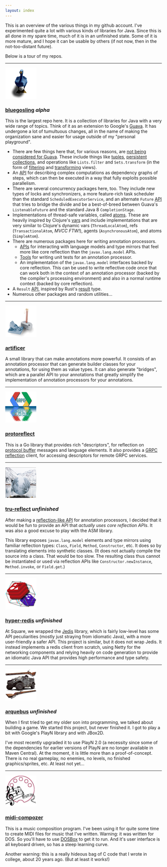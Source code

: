 ```yaml
---
layout: index
---
```


This is an overview of the various things in my github account. I've experimented quite a lot with various kinds of libraries for Java. Since this is all done in my spare time, much of it is in an unfinished state. Some of it is more mature, and I hope it can be usable by others (if not now, then in the not-too-distant future).

Below is a tour of my repos.

----

![Blue Gosling](/images/bluegosling.png)
### [bluegosling](https://jhump.github.io/bluegosling) *alpha*
This is the largest repo here. It is a collection of libraries for Java with a very wide range of topics. Think of it as an extension to Google's [Guava](https://github.com/google/guava). It has undergone a lot of tumultuous changes, all in the name of making the organization sane and easier for usage outside of my "personal playground".

* There are few things here that, for various reasons, are [not being considered for Guava](https://github.com/google/guava/wiki/IdeaGraveyard). These include things like [tuples](https://jhump.github.io/bluegosling/javadoc/com/bluegosling/tuples/Tuple.html), [persistent collections](https://jhump.github.io/bluegosling/javadoc/com/bluegosling/collections/immutable/PersistentCollection.html), and operations like `Lists.filter` and `Sets.transform` (in the form of [filtering](https://jhump.github.io/bluegosling/javadoc/com/bluegosling/collections/FilteringList.html) and [transforming](https://jhump.github.io/bluegosling/javadoc/com/bluegosling/collections/TransformingSet.html) views).
* An [API](https://jhump.github.io/bluegosling/javadoc/com/bluegosling/graph/package-summary.html) for describing complex computations as dependency graphs of steps, which can then be executed in a way that fully exploits possible parallelism.
* There are several concurrency packages here, too. They include new types of locks and synchronizers, a more feature-rich task scheduler than the standard `ScheduledExecutorService`, and an alternate `Future` [API](https://jhump.github.io/bluegosling/javadoc/com/bluegosling/concurrent/fluent/package-summary.html) that tries to bridge the divide and be a best-of-breed between Guava's `ListenableFuture` and the standard Java 8 `CompletionStage`.
* Implementations of thread-safe variables, called [atoms](https://jhump.github.io/bluegosling/javadoc/com/bluegosling/concurrent/atoms/package-summary.html). These are heavily inspired by Clojure's [vars](http://clojure.org/reference/vars) and include implementations that are very similar to Clojure's dynamic vars (`ThreadLocalAtom`), refs (`TransactionalAtom`, *MVCC FTW!*), agents (`AsynchronousAtom`), and atoms (`SimpleAtom`).
* There are numerous packages here for writing annotation processors.
  * [APIs](https://jhump.github.io/bluegosling/javadoc/com/bluegosling/apt/reflect/package-summary.html) for interacting with language models and type mirrors that feel more like core reflection than the `javax.lang.model` APIs.
  * [Tools](https://jhump.github.io/bluegosling/javadoc/com/bluegosling/apt/testing/package-summary.html) for writing unit tests for an annotation processor.
  * An implementation of the `javax.lang.model` interfaces backed by core reflection. This can be used to write reflective code once that can work both in the context of an annotation processor (backed by the compiler's processing environment) and also in a normal runtime context (backed by core reflection).
* A `Result` [API](https://jhump.github.io/bluegosling/javadoc/com/bluegosling/result/Result.html), inspired by Rust's [result](https://doc.rust-lang.org/std/result/) type.
* Numerous other packages and random utilities...

----

![Artificer](/images/artificer.png)
### [artificer](https://github.com/jhump/artificer)
A small library that can make annotations more powerful. It consists of an annotation processor that can generate builder classes for your annotations, for using them as value types. It can also generate "bridges", which are a parallel API to your annotations that greatly simplify the implementation of annotation processors for your annotations.

----

![ProtoReflect](/images/protoreflect.png)
### [protoreflect](https://github.com/jhump/protoreflect)
This is a Go library that provides rich "descriptors", for reflection on [protocol buffer](https://developers.google.com/protocol-buffers/) messages and language elements. It also provides a [GRPC](http://www.grpc.io/) [reflection](https://github.com/grpc/grpc/blob/master/doc/server-reflection.md) client, for accessing descriptors for remote GRPC services.

----

![Tru-Reflect](/images/tru-reflect.png)
### [tru-reflect](https://github.com/jhump/tru-reflect) *unfinished*
After making a [reflection-like API](https://jhump.github.io/bluegosling/javadoc/com/bluegosling/apt/reflect/package-summary.html) for annotation processors, I decided that it would be fun to provide an API that *actually uses core reflection APIs*. It was also a good excuse to play with the ASM library.

This library exposes `javax.lang.model` elements and type mirrors using familiar reflection types: `Class`, `Field`, `Method`, `Constructor`, etc. It does so by translating elements into synthetic classes. (It does not actually compile the source into a class. That would be too slow. The resulting class thus cannot be instantiated or used via reflection APIs like `Constructor.newInstance`, `Method.invoke`, or `Field.get`.)

----

![Hyper-Redis](/images/hyper-redis.png)
### [hyper-redis](https://github.com/jhump/hyper-redis) *unfinished*
At Square, we wrapped the [Jedis](https://github.com/xetorthio/jedis) library, which is fairly low-level has some API peculiarities (mostly just straying from idiomatic Java), with a more user-friendly a safer API. This project is similar, but it does not wrap Jedis. It instead implements a redis client from scratch, using Netty for the networking components and relying heavily on code generation to provide an idiomatic Java API that provides high performance and type safety.

----

![Arquebus](/images/arquebus.png)
### [arquebus](https://github.com/jhump/arquebus) *unfinished*
When I first tried to get my older son into programming, we talked about building a game. We started this project, but never finished it. I got to play a bit with Google's PlayN library and with JBox2D.

I've most recently upgraded it to use PlayN 2.0 (a necessity since some of the dependencies for earlier versions of PlayN are no longer available in Maven Central). At the moment, it is little more than a proof-of-concept. There is no real gameplay, no enemies, no levels, no finished graphics/sprites, etc. At least not yet...

----

![MIDI Compozer](/images/midi-compozer.png)
### [midi-compozer](https://github.com/jhump/midi-compozer)
This is a music composition program. I've been using it for quite some time to create MIDI files for music that I've written. Warning: it was written for DOS. So you'll have to use [DOSBox](http://www.dosbox.com/) to get it to run. And it's user interface is all keyboard driven, so has a steep learning curve.

Another warning: this is a really hideous bag of C code that I wrote in college, about 20 years ago. (But at least it works!)
